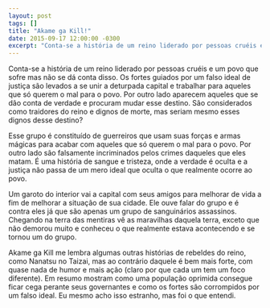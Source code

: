 ```yaml
---
layout: post
tags: []
title: "Akame ga Kill!"
date: 2015-09-17 12:00:00 -0300
excerpt: "Conta-se a história de um reino liderado por pessoas cruéis e um povo que sofre mas não se dá conta disso. Os fortes guiados por um falso ideal de justiça são levados a se unir a deturpada capital e trabalhar para aqueles que só querem o mal para o povo."
---
```


Conta-se a história de um reino liderado por pessoas cruéis e um povo que sofre 
mas não se dá conta disso. Os fortes guiados por um falso ideal de justiça são 
levados a se unir a deturpada capital e trabalhar para aqueles que só querem o 
mal para o povo. Por outro lado aparecem aqueles que se dão conta de verdade e 
procuram mudar esse destino. São considerados como traidores do reino e dignos 
de morte, mas seriam mesmo esses dignos desse destino?

Esse grupo é constituído de guerreiros que usam suas forças e armas mágicas 
para acabar com aqueles que só querem o mal para o povo. Por outro lado são 
falsamente incriminados pelos crimes daqueles que eles matam. É uma história 
de sangue e tristeza, onde a verdade é oculta e a justiça não passa de um 
mero ideal que oculta o que realmente ocorre ao povo.

Um garoto do interior vai a capital com seus amigos para melhorar de vida a 
fim de melhorar a situação de sua cidade. Ele ouve falar do grupo e é contra 
eles já que são apenas um grupo de sanguinários assassinos. Chegando na terra 
das mentiras vê as maravilhas daquela terra, exceto que não demorou muito e 
conheceu o que realmente estava acontecendo e se tornou um do grupo.

Akame ga Kill me lembra algumas outras histórias de rebeldes do reino, como 
Nanatsu no Taizai, mas ao contrário daquele é bem mais forte, com quase nada
de humor e mais ação (claro por que cada um tem um foco diferente). Em resumo 
mostram como uma população oprimida consegue ficar cega perante seus 
governantes e como os fortes são corrompidos por um falso ideal. Eu mesmo 
acho isso estranho, mas foi o que entendi.
